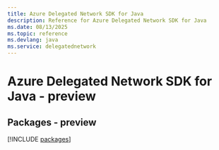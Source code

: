 ```yaml
---
title: Azure Delegated Network SDK for Java
description: Reference for Azure Delegated Network SDK for Java
ms.date: 08/13/2025
ms.topic: reference
ms.devlang: java
ms.service: delegatednetwork
---
```

# Azure Delegated Network SDK for Java - preview
## Packages - preview
[!INCLUDE [packages](delegated-network-index.md)]